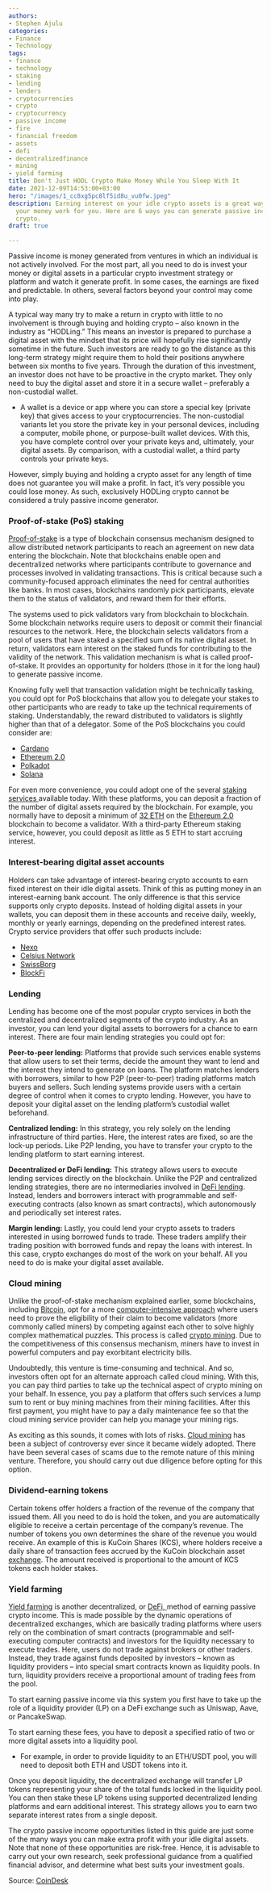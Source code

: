 ```yaml
---
authors:
- Stephen Ajulu
categories:
- Finance
- Technology
tags:
- finance
- technology
- staking
- lending
- lenders
- cryptocurrencies
- crypto
- cryptocurrency
- passive income
- fire
- financial freedom
- assets
- defi
- decentralizedfinance
- mining
- yield farming
title: Don't Just HODL Crypto Make Money While You Sleep With It
date: 2021-12-09T14:53:00+03:00
hero: "/images/1_cc8xg5pc8lf5id8u_vu0fw.jpeg"
description: Earning interest on your idle crypto assets is a great way of making
  your money work for you. Here are 6 ways you can generate passive income while holding
  crypto.
draft: true

---
```

Passive income is money generated from ventures in which an individual is not actively involved. For the most part, all you need to do is invest your money or digital assets in a particular crypto investment strategy or platform and watch it generate profit. In some cases, the earnings are fixed and predictable. In others, several factors beyond your control may come into play.

A typical way many try to make a return in crypto with little to no involvement is through buying and holding crypto – also known in the industry as “HODLing.” This means an investor is prepared to purchase a digital asset with the mindset that its price will hopefully rise significantly sometime in the future. Such investors are ready to go the distance as this long-term strategy might require them to hold their positions anywhere between six months to five years. Through the duration of this investment, an investor does not have to be proactive in the crypto market. They only need to buy the digital asset and store it in a secure wallet – preferably a non-custodial wallet.

* A wallet is a device or app where you can store a special key (private key) that gives access to your cryptocurrencies. The non-custodial variants let you store the private key in your personal devices, including a computer, mobile phone, or purpose-built wallet devices. With this, you have complete control over your private keys and, ultimately, your digital assets. By comparison, with a custodial wallet, a third party controls your private keys.

However, simply buying and holding a crypto asset for any length of time does not guarantee you will make a profit. In fact, it’s very possible you could lose money. As such, exclusively HODLing crypto cannot be considered a truly passive income generator.

### Proof-of-stake (PoS) staking

[Proof-of-stake](https://www.coindesk.com/proof-of-stake) is a type of blockchain consensus mechanism designed to allow distributed network participants to reach an agreement on new data entering the blockchain. Note that blockchains enable open and decentralized networks where participants contribute to governance and processes involved in validating transactions. This is critical because such a community-focused approach eliminates the need for central authorities like banks. In most cases, blockchains randomly pick participants, elevate them to the status of validators, and reward them for their efforts.

The systems used to pick validators vary from blockchain to blockchain. Some blockchain networks require users to deposit or commit their financial resources to the network. Here, the blockchain selects validators from a pool of users that have staked a specified sum of its native digital asset. In return, validators earn interest on the staked funds for contributing to the validity of the network. This validation mechanism is what is called proof-of-stake. It provides an opportunity for holders (those in it for the long haul) to generate passive income.

Knowing fully well that transaction validation might be technically tasking, you could opt for PoS blockchains that allow you to delegate your stakes to other participants who are ready to take up the technical requirements of staking. Understandably, the reward distributed to validators is slightly higher than that of a delegator. Some of the PoS blockchains you could consider are:

* [Cardano](https://www.coindesk.com/price/cardano/)
* [Ethereum 2.0](https://www.coindesk.com/price/ethereum/)
* [Polkadot](https://www.coindesk.com/price/polkadot/)
* [Solana](https://www.coindesk.com/learn/solana/)

For even more convenience, you could adopt one of the several [staking services ](https://defiprime.com/staking)available today. With these platforms, you can deposit a fraction of the number of digital assets required by the blockchain. For example, you normally have to deposit a minimum of [32 ETH](https://www.coindesk.com/how-does-ethereum-staking-work) on the [Ethereum 2.0 ](https://www.coindesk.com/tech/2020/07/24/everything-you-need-to-know-about-ethereum-20/)blockchain to become a validator. With a third-party Ethereum staking service, however, you could deposit as little as 5 ETH to start accruing interest.

### Interest-bearing digital asset accounts

Holders can take advantage of interest-bearing crypto accounts to earn fixed interest on their idle digital assets. Think of this as putting money in an interest-earning bank account. The only difference is that this service supports only crypto deposits. Instead of holding digital assets in your wallets, you can deposit them in these accounts and receive daily, weekly, monthly or yearly earnings, depending on the predefined interest rates. Crypto service providers that offer such products include:

* [Nexo](https://nexo.io/)
* [Celsius Network](https://celsius.network/)
* [SwissBorg](https://swissborg.com/)
* [BlockFi](https://blockfi.com/)

### Lending

Lending has become one of the most popular crypto services in both the centralized and decentralized segments of the crypto industry. As an investor, you can lend your digital assets to borrowers for a chance to earn interest. There are four main lending strategies you could opt for:

**Peer-to-peer lending:** Platforms that provide such services enable systems that allow users to set their terms, decide the amount they want to lend and the interest they intend to generate on loans. The platform matches lenders with borrowers, similar to how P2P (peer-to-peer) trading platforms match buyers and sellers. Such lending systems provide users with a certain degree of control when it comes to crypto lending. However, you have to deposit your digital asset on the lending platform’s custodial wallet beforehand.

**Centralized lending:** In this strategy, you rely solely on the lending infrastructure of third parties. Here, the interest rates are fixed, so are the lock-up periods. Like P2P lending, you have to transfer your crypto to the lending platform to start earning interest.

**Decentralized or DeFi lending:** This strategy allows users to execute lending services directly on the blockchain. Unlike the P2P and centralized lending strategies, there are no intermediaries involved in [DeFi lending](https://www.coindesk.com/defi-lending-3-major-risks-to-know). Instead, lenders and borrowers interact with programmable and self-executing contracts (also known as smart contracts), which autonomously and periodically set interest rates.

**Margin lending:** Lastly, you could lend your crypto assets to traders interested in using borrowed funds to trade. These traders amplify their trading position with borrowed funds and repay the loans with interest. In this case, crypto exchanges do most of the work on your behalf. All you need to do is make your digital asset available.

### Cloud mining

Unlike the proof-of-stake mechanism explained earlier, some blockchains, including [Bitcoin](https://www.coindesk.com/learn/what-is-bitcoin/), opt for a more [computer-intensive approach](https://www.coindesk.com/tech/2020/12/16/what-is-proof-of-work/) where users need to prove the eligibility of their claim to become validators (more commonly called miners) by competing against each other to solve highly complex mathematical puzzles. This process is called [crypto mining](https://www.coindesk.com/learn/bitcoin-101/how-bitcoin-mining-works/). Due to the competitiveness of this consensus mechanism, miners have to invest in powerful computers and pay exorbitant electricity bills.

Undoubtedly, this venture is time-consuming and technical. And so, investors often opt for an alternate approach called cloud mining. With this, you can pay third parties to take up the technical aspect of crypto mining on your behalf. In essence, you pay a platform that offers such services a lump sum to rent or buy mining machines from their mining facilities. After this first payment, you might have to pay a daily maintenance fee so that the cloud mining service provider can help you manage your mining rigs.

As exciting as this sounds, it comes with lots of risks. [Cloud mining](https://www.coindesk.com/tech/2021/05/07/amazon-offers-mining-in-the-cloud-for-new-chia-cryptocurrency/) has been a subject of controversy ever since it became widely adopted. There have been several cases of scams due to the remote nature of this mining venture. Therefore, you should carry out due diligence before opting for this option.

### Dividend-earning tokens

Certain tokens offer holders a fraction of the revenue of the company that issued them. All you need to do is hold the token, and you are automatically eligible to receive a certain percentage of the company’s revenue. The number of tokens you own determines the share of the revenue you would receive. An example of this is KuCoin Shares (KCS), where holders receive a daily share of transaction fees accrued by the KuCoin blockchain asset [exchange](https://www.coindesk.com/markets/2021/08/25/kucoin-launches-proof-of-work-mining-pool/). The amount received is proportional to the amount of KCS tokens each holder stakes.

### Yield farming

[Yield farming](https://www.coindesk.com/defi-yield-farming-comp-token-explained) is another decentralized, or [DeFi, ](https://www.coindesk.com/what-is-defi)method of earning passive crypto income. This is made possible by the dynamic operations of decentralized exchanges, which are basically trading platforms where users rely on the combination of smart contracts (programmable and self-executing computer contracts) and investors for the liquidity necessary to execute trades. Here, users do not trade against brokers or other traders. Instead, they trade against funds deposited by investors – known as liquidity providers – into special smart contracts known as liquidity pools. In turn, liquidity providers receive a proportional amount of trading fees from the pool.

To start earning passive income via this system you first have to take up the role of a liquidity provider (LP) on a DeFi exchange such as Uniswap, Aave, or PancakeSwap.

To start earning these fees, you have to deposit a specified ratio of two or more digital assets into a liquidity pool.
* For example, in order to provide liquidity to an ETH/USDT pool, you will need to deposit both ETH and USDT tokens into it.

Once you deposit liquidity, the decentralized exchange will transfer LP tokens representing your share of the total funds locked in the liquidity pool. You can then stake these LP tokens using supported decentralized lending platforms and earn additional interest. This strategy allows you to earn two separate interest rates from a single deposit.

The crypto passive income opportunities listed in this guide are just some of the many ways you can make extra profit with your idle digital assets. Note that none of these opportunities are risk-free. Hence, it is advisable to carry out your own research, seek professional guidance from a qualified financial advisor, and determine what best suits your investment goals.

Source: [CoinDesk](https://www.coindesk.com/learn/top-6-crypto-passive-income-generators-for-2021/)